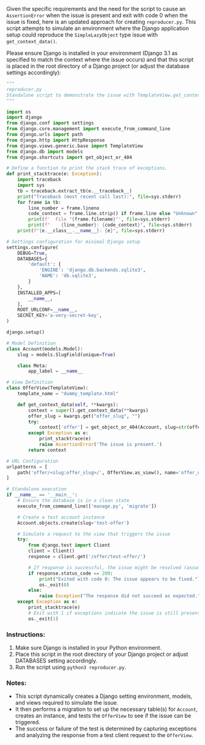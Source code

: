 Given the specific requirements and the need for the script to cause an `AssertionError` when the issue is present and exit with code 0 when the issue is fixed, here is an updated approach for creating `reproducer.py`. This script attempts to simulate an environment where the Django application setup could reproduce the `SimpleLazyObject` type issue with `get_context_data()`.

Please ensure Django is installed in your environment (Django 3.1 as specified to match the context where the issue occurs) and that this script is placed in the root directory of a Django project (or adjust the database settings accordingly):

```python
"""
reproducer.py
Standalone script to demonstrate the issue with TemplateView.get_context_data()'s kwargs returning SimpleLazyObjects.
"""

import os
import django
from django.conf import settings
from django.core.management import execute_from_command_line
from django.urls import path
from django.http import HttpResponse
from django.views.generic.base import TemplateView
from django.db import models
from django.shortcuts import get_object_or_404

# Define a function to print the stack trace of exceptions.
def print_stacktrace(e: Exception):
    import traceback
    import sys
    tb = traceback.extract_tb(e.__traceback__)
    print("Traceback (most recent call last):", file=sys.stderr)
    for frame in tb:
        line_number = frame.lineno
        code_context = frame.line.strip() if frame.line else "Unknown"
        print(f'  File "{frame.filename}"', file=sys.stderr)
        print(f"    {line_number}: {code_context}", file=sys.stderr)
    print(f"{e.__class__.__name__}: {e}", file=sys.stderr)

# Settings configuration for minimal Django setup
settings.configure(
    DEBUG=True,
    DATABASES={
        'default': {
            'ENGINE': 'django.db.backends.sqlite3',
            'NAME': 'db.sqlite3',
        }
    },
    INSTALLED_APPS=[
        __name__,
    ],
    ROOT_URLCONF=__name__,
    SECRET_KEY='a-very-secret-key',
)

django.setup()

# Model Definition
class Account(models.Model):
    slug = models.SlugField(unique=True)

    class Meta:
        app_label = __name__

# View Definition
class OfferView(TemplateView):
    template_name = "dummy_template.html"

    def get_context_data(self, **kwargs):
        context = super().get_context_data(**kwargs)
        offer_slug = kwargs.get("offer_slug", "")
        try:
            context['offer'] = get_object_or_404(Account, slug=str(offer_slug))  # Adding str() conversion
        except Exception as e:
            print_stacktrace(e)
            raise AssertionError('The issue is present.')
        return context

# URL Configuration
urlpatterns = [
    path('offer/<slug:offer_slug>/', OfferView.as_view(), name='offer_detail'),
]

# Standalone execution
if __name__ == '__main__':
    # Ensure the database is in a clean state
    execute_from_command_line(['manage.py', 'migrate'])

    # Create a test account instance
    Account.objects.create(slug='test-offer')

    # Simulate a request to the view that triggers the issue
    try:
        from django.test import Client
        client = Client()
        response = client.get('/offer/test-offer/')

        # If response is successful, the issue might be resolved (assuming the issue leads to a crash or error)
        if response.status_code == 200:
            print("Exited with code 0: The issue appears to be fixed.")
            os._exit(0)
        else:
            raise Exception("The response did not succeed as expected.")
    except Exception as e:
        print_stacktrace(e)
        # Exit with 1 if exceptions indicate the issue is still present
        os._exit(1)
```

### Instructions:
1. Make sure Django is installed in your Python environment.
2. Place this script in the root directory of your Django project or adjust DATABASES setting accordingly.
3. Run the script using `python3 reproducer.py`.

### Notes:
- This script dynamically creates a Django setting environment, models, and views required to simulate the issue.
- It then performs a migration to set up the necessary table(s) for `Account`, creates an instance, and tests the `OfferView` to see if the issue can be triggered.
- The success or failure of the test is determined by capturing exceptions and analyzing the response from a test client request to the `OfferView`.